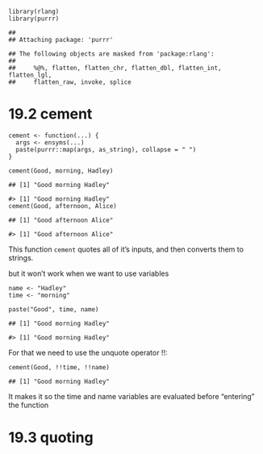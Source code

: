     library(rlang)
    library(purrr)

    ## 
    ## Attaching package: 'purrr'

    ## The following objects are masked from 'package:rlang':
    ## 
    ##     %@%, flatten, flatten_chr, flatten_dbl, flatten_int, flatten_lgl,
    ##     flatten_raw, invoke, splice

# 19.2 cement

    cement <- function(...) {
      args <- ensyms(...)
      paste(purrr::map(args, as_string), collapse = " ")
    }

    cement(Good, morning, Hadley)

    ## [1] "Good morning Hadley"

    #> [1] "Good morning Hadley"
    cement(Good, afternoon, Alice)

    ## [1] "Good afternoon Alice"

    #> [1] "Good afternoon Alice"

This function `cement` quotes all of it’s inputs, and then converts them
to strings.

but it won’t work when we want to use variables

    name <- "Hadley"
    time <- "morning"

    paste("Good", time, name)

    ## [1] "Good morning Hadley"

    #> [1] "Good morning Hadley"

For that we need to use the unquote operator !!:

    cement(Good, !!time, !!name)

    ## [1] "Good morning Hadley"

It makes it so the time and name variables are evaluated before
“entering” the function

# 19.3 quoting
